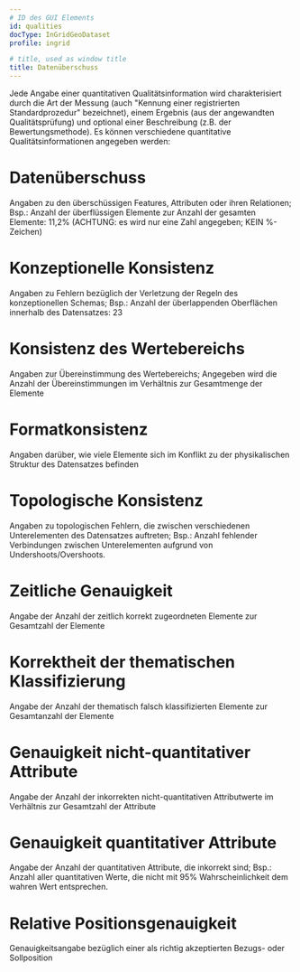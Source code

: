 ```yaml
---
# ID des GUI Elements
id: qualities
docType: InGridGeoDataset
profile: ingrid

# title, used as window title
title: Datenüberschuss
---
```


Jede Angabe einer quantitativen Qualitätsinformation wird charakterisiert durch die Art der Messung (auch "Kennung einer registrierten Standardprozedur" bezeichnet), einem Ergebnis (aus der angewandten Qualitätsprüfung) und optional einer Beschreibung (z.B. der Bewertungsmethode). Es können verschiedene quantitative Qualitätsinformationen angegeben werden:

# Datenüberschuss

Angaben zu den überschüssigen Features, Attributen oder ihren Relationen; Bsp.: Anzahl der überflüssigen Elemente zur Anzahl der gesamten Elemente: 11,2% (ACHTUNG: es wird nur eine Zahl angegeben; KEIN %-Zeichen)

# Konzeptionelle Konsistenz

Angaben zu Fehlern bezüglich der Verletzung der Regeln des konzeptionellen Schemas; Bsp.: Anzahl der überlappenden Oberflächen innerhalb des Datensatzes: 23

# Konsistenz des Wertebereichs

Angaben zur Übereinstimmung des Wertebereichs; Angegeben wird die Anzahl der Übereinstimmungen im Verhältnis zur Gesamtmenge der Elemente

# Formatkonsistenz

Angaben darüber, wie viele Elemente sich im Konflikt zu der physikalischen Struktur des Datensatzes befinden

# Topologische Konsistenz

Angaben zu topologischen Fehlern, die zwischen verschiedenen Unterelementen des Datensatzes auftreten; Bsp.: Anzahl fehlender Verbindungen zwischen Unterelementen aufgrund von Undershoots/Overshoots.

# Zeitliche Genauigkeit

Angabe der Anzahl der zeitlich korrekt zugeordneten Elemente zur Gesamtzahl der Elemente

# Korrektheit der thematischen Klassifizierung

Angabe der Anzahl der thematisch falsch klassifizierten Elemente zur Gesamtanzahl der Elemente

# Genauigkeit nicht-quantitativer Attribute

Angabe der Anzahl der inkorrekten nicht-quantitativen Attributwerte im Verhältnis zur Gesamtzahl der Attribute

# Genauigkeit quantitativer Attribute

Angabe der Anzahl der quantitativen Attribute, die inkorrekt sind; Bsp.: Anzahl aller quantitativen Werte, die nicht mit 95% Wahrscheinlichkeit dem wahren Wert entsprechen.

# Relative Positionsgenauigkeit

Genauigkeitsangabe bezüglich einer als richtig akzeptierten Bezugs- oder Sollposition
